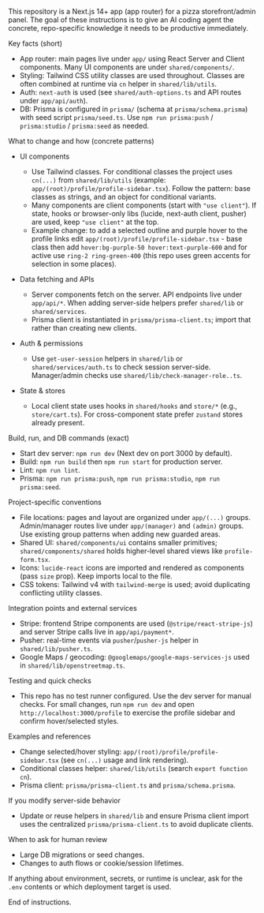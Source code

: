 This repository is a Next.js 14+ app (app router) for a pizza storefront/admin panel. The goal of these instructions is to give an AI coding agent the concrete, repo-specific knowledge it needs to be productive immediately.

Key facts (short)
- App router: main pages live under `app/` using React Server and Client components. Many UI components are under `shared/components/`.
- Styling: Tailwind CSS utility classes are used throughout. Classes are often combined at runtime via `cn` helper in `shared/lib/utils`.
- Auth: `next-auth` is used (see `shared/auth-options.ts` and API routes under `app/api/auth`).
- DB: Prisma is configured in `prisma/` (schema at `prisma/schema.prisma`) with seed script `prisma/seed.ts`. Use `npm run prisma:push` / `prisma:studio` / `prisma:seed` as needed.

What to change and how (concrete patterns)
- UI components
  - Use Tailwind classes. For conditional classes the project uses `cn(...)` from `shared/lib/utils` (example: `app/(root)/profile/profile-sidebar.tsx`). Follow the pattern: base classes as strings, and an object for conditional variants.
  - Many components are client components (start with `"use client"`). If state, hooks or browser-only libs (lucide, next-auth client, pusher) are used, keep `"use client"` at the top.
  - Example change: to add a selected outline and purple hover to the profile links edit `app/(root)/profile/profile-sidebar.tsx` - base class then add `hover:bg-purple-50 hover:text-purple-600` and for active use `ring-2 ring-green-400` (this repo uses green accents for selection in some places).

- Data fetching and APIs
  - Server components fetch on the server. API endpoints live under `app/api/*`. When adding server-side helpers prefer `shared/lib` or `shared/services`.
  - Prisma client is instantiated in `prisma/prisma-client.ts`; import that rather than creating new clients.

- Auth & permissions
  - Use `get-user-session` helpers in `shared/lib` or `shared/services/auth.ts` to check session server-side. Manager/admin checks use `shared/lib/check-manager-role..ts`.

- State & stores
  - Local client state uses hooks in `shared/hooks` and `store/*` (e.g., `store/cart.ts`). For cross-component state prefer `zustand` stores already present.

Build, run, and DB commands (exact)
- Start dev server: `npm run dev` (Next dev on port 3000 by default).
- Build: `npm run build` then `npm run start` for production server.
- Lint: `npm run lint`.
- Prisma: `npm run prisma:push`, `npm run prisma:studio`, `npm run prisma:seed`.

Project-specific conventions
- File locations: pages and layout are organized under `app/(...)` groups. Admin/manager routes live under `app/(manager)` and `(admin)` groups. Use existing group patterns when adding new guarded areas.
- Shared UI: `shared/components/ui` contains smaller primitives; `shared/components/shared` holds higher-level shared views like `profile-form.tsx`.
- Icons: `lucide-react` icons are imported and rendered as components (pass `size` prop). Keep imports local to the file.
- CSS tokens: Tailwind v4 with `tailwind-merge` is used; avoid duplicating conflicting utility classes.

Integration points and external services
- Stripe: frontend Stripe components are used (`@stripe/react-stripe-js`) and server Stripe calls live in `app/api/payment*`.
- Pusher: real-time events via `pusher`/`pusher-js` helper in `shared/lib/pusher.ts`.
- Google Maps / geocoding: `@googlemaps/google-maps-services-js` used in `shared/lib/openstreetmap.ts`.

Testing and quick checks
- This repo has no test runner configured. Use the dev server for manual checks. For small changes, run `npm run dev` and open `http://localhost:3000/profile` to exercise the profile sidebar and confirm hover/selected styles.

Examples and references
- Change selected/hover styling: `app/(root)/profile/profile-sidebar.tsx` (see `cn(...)` usage and link rendering).
- Conditional classes helper: `shared/lib/utils` (search `export function cn`).
- Prisma client: `prisma/prisma-client.ts` and `prisma/schema.prisma`.

If you modify server-side behavior
- Update or reuse helpers in `shared/lib` and ensure Prisma client import uses the centralized `prisma/prisma-client.ts` to avoid duplicate clients.

When to ask for human review
- Large DB migrations or seed changes.
- Changes to auth flows or cookie/session lifetimes.

If anything about environment, secrets, or runtime is unclear, ask for the `.env` contents or which deployment target is used.

End of instructions.

